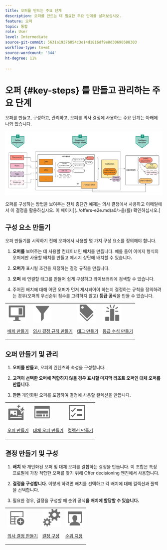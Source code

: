 ```yaml
---
title: 오퍼를 만드는 주요 단계
description: 오퍼를 만드는 데 필요한 주요 단계를 살펴보십시오.
feature: 오퍼
topic: 통합
role: User
level: Intermediate
source-git-commit: 5631a1937b854c3e14d1816df9e8d30690588303
workflow-type: tm+mt
source-wordcount: '344'
ht-degree: 11%

---
```


# 오퍼 {#key-steps} 를 만들고 관리하는 주요 단계

오퍼를 만들고, 구성하고, 관리하고, 오퍼를 의사 결정에 사용하는 주요 단계는 아래에 나와 있습니다.

![](../../assets/offer-create-manage-process.png)

오퍼를 구성하는 방법을 보여주는 전체 종단간 예제는 의사 결정에서 사용하고 이메일에서 이 결정을 활용하십시오. 이 페이지](../offers-e2e.md)a0/>을(를) 확인하십시오.[

## 구성 요소 만들기

오퍼 만들기를 시작하기 전에 오퍼에서 사용할 몇 가지 구성 요소를 정의해야 합니다.

1. **오퍼를** 보여주는 데 사용할 컨테이너인 배치를 만듭니다. 예를 들어 이미지 형식의 오퍼에만 사용할 배치를 만들고 메시지 상단에 배치할 수 있습니다.

1. **오퍼가** 표시될 조건을 지정하는 결정 규칙을 만듭니다.

1. **오퍼** 에 연결할 태그를 만들어 쉽게 구성하고 라이브러리에 검색할 수 있습니다.

1. 주어진 배치에 대해 어떤 오퍼가 먼저 제시되어야 하는지 결정하는 규칙을 정의하려는 경우(오퍼의 우선순위 점수를 고려하지 않고) **등급 공식**&#x200B;을 만들 수 있습니다.

<table>
<tr>
<td><img src="../../assets/do-not-localize/icon-placement.svg" width="60px"><p><a href="../offer-library/creating-placements.md">배치 만들기</a></p></td>
<td><img src="../../assets/do-not-localize/icon-rules.svg" width="60px"><p><a href="../offer-library/creating-decision-rules.md">의사 결정 규칙 만들기</a></p></td>
<td><img src="../../assets/do-not-localize/icon-tags.svg" width="60px"><p><a href="../offer-library/creating-tags.md">태그 만들기</a></p></td>
<td><img src="../../assets/do-not-localize/icon-ranking.svg" width="60px"><p><a href="../offer-library/create-ranking-formulas.md">등급 수식 만들기</a></p></td>
</table>

## 오퍼 만들기 및 관리

1. **오퍼를 만들고**, 오퍼의 컨텐츠와 속성을 구성합니다.

1. **고객이 선택한 오퍼에 적합하지 않을 경우 표시할 마지막 리조트 오퍼인 대체 오퍼를 만듭니다**.

1. **만든** 개인화된 오퍼를 포함하여 결정에 사용할 컬렉션을 만듭니다.

<table>
<tr>
<td><img src="../../assets/do-not-localize/icon-offer.svg" width="60px"><p><a href="../offer-library/creating-personalized-offers.md">오퍼 만들기</a></p></td>
<td><img src="../../assets/do-not-localize/icon-fallback.svg" width="60px"><p><a href="../offer-library/creating-fallback-offers.md">대체 오퍼 만들기</a></p></td>
<td><img src="../../assets/do-not-localize/icon-collection.svg" width="60px"><p><a href="../offer-library/creating-collections.md">컬렉션 만들기</a></p></td></tr>
</table>

## 결정 만들기 및 구성

1. **배치** 와 개인화된 오퍼 및 대체 오퍼를 결합하는 결정을 만듭니다. 이 조합은 특정 프로필에 가장 적합한 오퍼를 찾기 위해 Offer decisioning 엔진에서 사용합니다.

1. **결정을 구성합니다**. 이렇게 하려면 배치를 선택하고 각 배치에 대해 컬렉션과 폴백을 선택합니다.

1. 필요한 경우, 결정을 구성할 때 순위 공식&#x200B;**을 배치에 할당할 수 있습니다.**

<table>
<tr>
<td><img src="../../assets/do-not-localize/icon-decision.svg" width="60px"><p><a href="../offer-activities/create-offer-activities.md">의사 결정 만들기</a></p></td>
<td><img src="../../assets/do-not-localize/icon-configure-decision.svg" width="60px"><p><a href="../offer-activities/create-offer-activities.md#add-offers">결정 구성</a></p></td>
<td><img src="../../assets/do-not-localize/icon-assign-ranking.svg" width="60px"><p><a href="../offer-activities/configure-offer-selection.md#assign-ranking-formula">순위 지정</a></p></td>
</tr>
</table>
